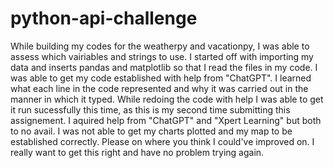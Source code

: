 # python-api-challenge
While building my codes for the weatherpy and vacationpy, I was able to assess which vairiables and strings to use. I started off with importing my data and inserts pandas and matplotlib so that I read the files in my code. I was able to get my code established with help from "ChatGPT". I learned what each line in the code represented and why it was carried out in the manner in which it typed. While redoing the code with help I was able to get it run sucessfully this time, as this is my second time submitting this assignement. I aquired help from "ChatGPT" and "Xpert Learning" but both to no avail. I was not able to get my charts plotted and my map to be established correctly. Please on where you think I could've improved on. I really want to get this right and have no problem trying again. 
